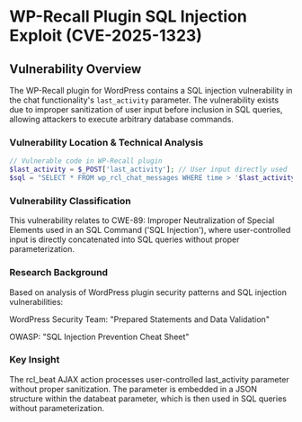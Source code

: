 # WP-Recall Plugin SQL Injection Exploit (CVE-2025-1323)

## Vulnerability Overview

The WP-Recall plugin for WordPress contains a SQL injection vulnerability in the chat functionality's `last_activity` parameter. 
The vulnerability exists due to improper sanitization of user input before inclusion in SQL queries, allowing attackers to execute arbitrary database commands.

### Vulnerability Location & Technical Analysis
```php
// Vulnerable code in WP-Recall plugin
$last_activity = $_POST['last_activity']; // User input directly used
$sql = "SELECT * FROM wp_rcl_chat_messages WHERE time > '$last_activity'";
```
### Vulnerability Classification
This vulnerability relates to CWE-89: Improper Neutralization of Special Elements used in an SQL Command ('SQL Injection'), 
where user-controlled input is directly concatenated into SQL queries without proper parameterization.

### Research Background
Based on analysis of WordPress plugin security patterns and SQL injection vulnerabilities:

WordPress Security Team: "Prepared Statements and Data Validation"

OWASP: "SQL Injection Prevention Cheat Sheet"

### Key Insight

The rcl_beat AJAX action processes user-controlled last_activity parameter without proper sanitization.
The parameter is embedded in a JSON structure within the databeat parameter, which is then used in SQL queries without parameterization.
